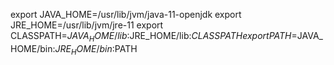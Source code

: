 
export JAVA_HOME=/usr/lib/jvm/java-11-openjdk
export JRE_HOME=/usr/lib/jvm/jre-11
export CLASSPATH=$JAVA_HOME/lib:$JRE_HOME/lib:$CLASSPATH
export PATH=$JAVA_HOME/bin:$JRE_HOME/bin:$PATH
